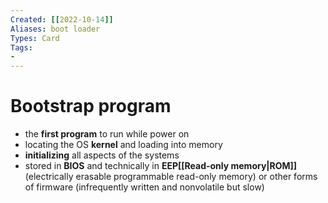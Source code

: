 ```yaml
---
Created: [[2022-10-14]]
Aliases: boot loader
Types: Card
Tags: 
- 
---
```

# Bootstrap program
- the **first program** to run while power on
- locating the OS **kernel** and loading into memory
- **initializing** all aspects of the systems
- stored in **BIOS** and technically in **EEP[[Read-only memory|ROM]]** (electrically erasable programmable read-only memory) or other forms of firmware (infrequently written and nonvolatile but slow)